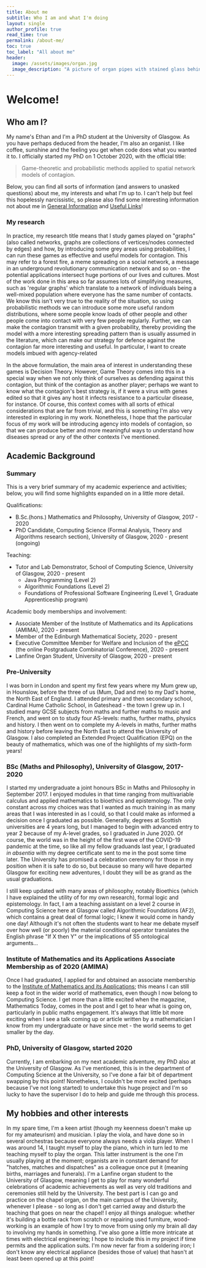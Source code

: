 ```yaml
---
title: About me
subtitle: Who I am and what I'm doing
layout: single
author_profile: true
read_time: true
permalink: /about-me/
toc: true
toc_label: "All about me"
header:
  image: /assets/images/organ.jpg
  image_description: "A picture of organ pipes with stained glass behind"
---
```

# Welcome!

## Who am I?

My name's Ethan and I'm a PhD student at the University of Glasgow. As you have perhaps deduced from the header, I'm also an organist. I like coffee, sunshine and the feeling you get when code does what you wanted it to. I officially started my PhD on 1 October 2020, with the official title:

> Game-theoretic and probabilistic methods applied to spatial network models of contagion.

Below, you can find all sorts of information (and answers to unasked questions) about me, my interests and what I'm up to. I can't help but feel this hopelessly narcissistic, so please also find some interesting information not about me in [General Information](/general-information) and [Useful Links](/useful-links)!

### My research
In practice, my research title means that I study games played on "graphs" (also called networks, graphs are collections of vertices/nodes connected by edges) and how, by introducing some grey areas using probabilities, I can run these games as effective and useful models for contagion. This may refer to a forest fire, a meme spreading on a social network, a message in an underground revolutionary communication network and so on - the potential applications intersect huge portions of our lives and cultures. Most of the work done in this area so far assumes lots of simplifying measures, such as 'regular graphs' which translate to a network of individuals being a well-mixed population where everyone has the same number of contacts. We know this isn't very true to the reality of the situation, so using probabilistic methods we can introduce some more useful random distributions, where some people know loads of other people and other people come into contact with very few people regularly. Further, we can make the contagion transmit with a given probability, thereby providing the model with a more interesting spreading pattern than is usually assumed in the literature, which can make our strategy for defence against the contagion far more interesting and useful. In particular, I want to create models imbued with agency-related 

In the above formulation, the main area of interest in understanding these games is Decision Theory. However, Game Theory comes into this in a special way when we not only think of ourselves as defending against this contagion, but think of the contagion as another player; perhaps we want to know what the contagion's best strategy is, if it were a virus with genes edited so that it gives any host it infects resistance to a particular disease, for instance. Of course, this context comes with all sorts of ethical considerations that are far from trivial, and this is something I'm also very interested in exploring in my work. Nonetheless, I hope that the particular focus of my work will be introducing agency into models of contagion, so that we can produce better and more meaningful ways to understand how diseases spread or any of the other contexts I've mentioned.


## Academic Background

### Summary

This is a very brief summary of my academic experience and activities; below, you will find some highlights expanded on in a little more detail.

Qualifications:
* B.Sc.(hons.) Mathematics and Philosophy, University of Glasgow, 2017 - 2020
* PhD Candidate, Computing Science (Formal Analysis, Theory and Algorithms research section), University of Glasgow, 2020 - present (ongoing)

Teaching:
* Tutor and Lab Demonstrator, School of Computing Science, University of Glasgow, 2020 - present
  * Java Programming (Level 2)
  * Algorithmic Foundations (Level 2)
  * Foundations of Professional Software Engineering (Level 1, Graduate Apprenticeship program)

Academic body memberships and involvement:
* Associate Member of the Institute of Mathematics and its Applications (AMIMA), 2020 - present
* Member of the Edinburgh Mathematical Society, 2020 - present
* Executive Committee Member for Welfare and Inclusion of the [ePCC](https://pcc2020.github.io/) (the online Postgraduate Combinatorial Conference), 2020 - present
* Lanfine Organ Student, University of Glasgow, 2020 - present

### Pre-University
I was born in London and spent my first few years where my Mum grew up, in Hounslow, before the three of us (Mum, Dad and me) to my Dad's home, the North East of England. I attended primary and then secondary school, Cardinal Hume Catholic School, in Gateshead - the town I grew up in. I studied many GCSE subjects from maths and further maths to music and French, and went on to study four AS-levels: maths, further maths, physics and history. I then went on to complete my A-levels in maths, further maths and history before leaving the North East to attend the University of Glasgow. I also completed an Extended Project Qualification (EPQ) on the beauty of mathematics, which was one of the highlights of my sixth-form years!

### BSc (Maths and Philosophy), University of Glasgow, 2017-2020
I started my undergraduate a joint honours BSc in Maths and Philosophy in September 2017. I enjoyed modules in that time ranging from multivariable calculus and applied mathematics to bioethics and epistemology. The only constant across my choices was that I wanted as much training in as many areas that I was interested in as I could, so that I could make as informed a decision once I graduated as possible. Generally, degrees at Scottish universities are 4 years long, but I managed to begin with advanced entry to year 2 because of my A-level grades, so I graduated in June 2020. Of course, the world was in the height of the first wave of the COVID-19 pandemic at the time, so like all my fellow graduands last year, I graduated _in absentia_ with my degree certificate sent to me in the post some time later. The University has promised a celebration ceremony for those in my position when it is safe to do so, but because so many will have departed Glasgow for exciting new adventures, I doubt they will be as grand as the usual graduations.

I still keep updated with many areas of philosophy, notably Bioethics (which I have explained the utility of for my own research), formal logic and epistemology. In fact, I am a teaching assistant on a level 2 course in Computing Science here at Glasgow called Algorithmic Foundations (AF2), which contains a great deal of formal logic; I knew it would come in handy one day! Although it's not often the students want to hear me debate myself over how well (or poorly) the material conditional operator translates the English phrase "If X then Y" or the implications of S5 ontological arguments...

### Institute of Mathematics and its Applications Associate Membership as of 2020 (AMIMA)
Once I had graduated, I applied for and obtained an associate membership to the [Institute of Mathematics and its Applications](https://ima.org.uk/); this means I can still keep a foot in the wider world of mathematics, even though I now belong to Computing Science. I get more than a little excited when the magazine, Mathematics Today, comes in the post and I get to hear what is going on, particularly in public maths engagement. It's always that little bit more exciting when I see a talk coming up or article written by a mathematician I know from my undergraduate or have since met - the world seems to get smaller by the day.

### PhD, University of Glasgow, started 2020
Currently, I am embarking on my next academic adventure, my PhD also at the University of Glasgow. As I've mentioned, this is in the department of Computing Science at the University, so I've done a fair bit of department swapping by this point! Nonetheless, I couldn't be more excited (perhaps because I've not long started) to undertake this huge project and I'm so lucky to have the supervisor I do to help and guide me through this process.


## My hobbies and other interests

In my spare time, I'm a keen artist (though my keenness doesn't make up for my amateurism) and musician. I play the viola, and have done so in several orchestras because everyone always needs a viola player. When I was around 14, I taught myself to play the piano, which in turn led to me teaching myself to play the organ. This latter instrument is the one I'm usually playing at the moment; organists are in constant demand for "hatches, matches and dispatches" as a colleague once put it (meaning births, marriages and funerals). I'm a Lanfine organ student to the University of Glasgow, meaning I get to play for many wonderful celebrations of academic achievements as well as very old traditions and ceremonies still held by the University. The best part is I can go and practice on the chapel organ, on the main campus of the University, whenever I please - so long as I don't get carried away and disturb the teaching that goes on near the chapel! I enjoy all things analogue: whether it's building a bottle rack from scratch or repairing used furniture, wood-working is an example of how I try to move from using only my brain all day to involving my hands in something. I've also gone a little more intricate at times with electrical engineering; I hope to include this in my project if time permits and the application suits. I'm now never far from a soldering iron; I don't know any electrical appliance (besides those of value) that hasn't at least been opened up at this point!
